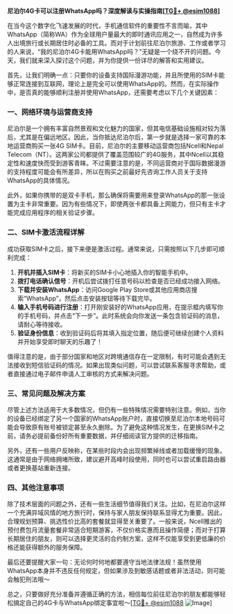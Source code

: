 **尼泊尔4G卡可以注册WhatsApp吗？深度解读与实操指南[[TG💪+ @esim1088](https://t.me/s/esim1088)]**

在当今这个数字化飞速发展的时代，手机通信软件的重要性不言而喻，其中WhatsApp（简称WA）作为全球用户量最大的即时通讯应用之一，自然成为许多人出境旅行或长期居住时必备的工具。而对于计划前往尼泊尔旅游、工作或者学习的人来说，“我的尼泊尔4G卡能用WhatsApp吗？”无疑是一个绕不开的问题。今天，我们就来深入探讨这个问题，并为你提供一份详尽的解答和实用建议。

首先，让我们明确一点：只要你的设备支持国际漫游功能，并且所使用的SIM卡能够正常连接到互联网，理论上是完全可以使用WhatsApp的。然而，在实际操作中，是否真的能够顺利注册并使用WhatsApp，还需要考虑以下几个关键因素：

### 一、网络环境与运营商支持

尼泊尔是一个拥有丰富自然景观和文化魅力的国家，但其电信基础设施相对较为落后，尤其是在偏远地区。因此，当你抵达尼泊尔后，第一步就是选择一家可靠的本地运营商购买一张4G SIM卡。目前，尼泊尔的主要移动运营商包括Ncell和Nepal Telecom（NT）。这两家公司都提供了覆盖范围较广的4G服务，其中Ncell以其稳定性和速度快而受到游客青睐。不过需要注意的是，不同运营商对于国际数据漫游的支持程度可能会有所差异，所以在购买之前最好先咨询工作人员关于支持WhatsApp的具体情况。

此外，如果你携带的是双卡手机，那么确保将需要用来登录WhatsApp的那一张设置为主卡非常重要。因为有些情况下，即使两张卡都具备上网能力，但只有主卡才能完成应用程序的相关验证步骤。

### 二、SIM卡激活流程详解

成功获取SIM卡之后，接下来便是激活过程。通常来说，只需按照以下几步即可顺利完成：

1. **开机并插入SIM卡**：将新买的SIM卡小心地插入你的智能手机中。
2. **拨打电话确认信号**：开机后尝试拨打任意号码以检查是否已经成功接入网络。
3. **下载并安装WhatsApp**：访问Google Play Store或其他应用商店搜索“WhatsApp”，然后点击安装按钮等待下载完毕。
4. **输入手机号码进行注册**：打开刚安装好的WhatsApp应用，在提示框内填写你的手机号码，并点击“下一步”。此时系统会向你发送一条包含验证码的消息，请耐心等待接收。
5. **验证身份信息**：收到验证码后将其填入指定位置，随后便可继续创建个人资料并开始享受即时聊天的乐趣了！

值得注意的是，由于部分国家和地区对跨境通信存在一定限制，有时可能会遇到无法接收到短信验证码的情况。如果出现类似问题，可以尝试联系客服寻求帮助，或者直接通过电子邮件申请人工审核的方式来解决问题。

### 三、常见问题及解决方案

尽管上述方法适用于大多数情况，但仍有一些特殊情况需要特别注意。例如，当你的设备已经绑定了另一个国家的WhatsApp账户时，直接切换至尼泊尔本地号码可能会导致原有账号被锁定甚至永久删除。为了避免这种情况发生，在更换SIM卡之前，请务必提前备份好所有重要数据，并仔细阅读官方提供的迁移指南。

另外，还有一些用户反映称，在某些时段内会出现频繁掉线或者加载缓慢的现象。这通常是由于网络拥堵所致，建议避开高峰时段使用，同时也可以尝试重启路由器或者更换基站重新连接。

### 四、其他注意事项

除了技术层面的问题之外，还有一些生活细节值得我们关注。比如，在尼泊尔这样一个充满异域风情的地方旅行时，保持与家人朋友保持联系显得尤为重要。因此，合理规划预算、挑选性价比高的套餐就显得至关重要了。一般来说，Ncell推出的预付费包月流量套餐非常适合短期游客，不仅价格实惠而且操作简便；而对于打算长期居住的朋友，则可以选择更灵活的合约制方案，这样不仅能享受到更低廉的价格还能获得额外的服务保障。

最后还要提醒大家一句：无论何时何地都要遵守当地法律法规！虽然使用WhatsApp本身并不违反任何规定，但如果涉及到敏感话题或者非法活动，则可能会触犯刑法哦～

总之，只要做好充分准备并遵循正确的方法，相信每位前往尼泊尔的朋友都能够轻松搞定自己的4G卡与WhatsApp绑定事宜啦～[[TG💪+ @esim1088](https://t.me/s/esim1088) ![Image](https://i.postimg.cc/4NQfJmqS/Snipaste-2025-05-13-00-14-12.png)]